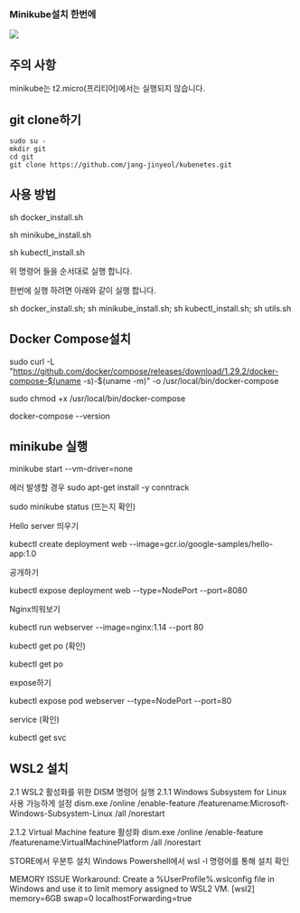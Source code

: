 ### Minikube설치 한번에

<img src="https://img.shields.io/badge/kubernetes-brightgreen?logo=Kubernetes&logoColor=white"/>




## 주의 사항
minikube는 t2.micro(프리티어)에서는 실행되지 않습니다.

## git clone하기

```
sudo su -
mkdir git
cd git
git clone https://github.com/jang-jinyeol/kubenetes.git
```

## 사용 방법

sh docker_install.sh

sh minikube_install.sh

sh kubectl_install.sh

위 명령어 들을 순서대로 실행 합니다.

한번에 실행 하려면 아래와 같이 실행 합니다.

sh docker_install.sh; sh minikube_install.sh; sh kubectl_install.sh; sh utils.sh

## Docker Compose설치
sudo curl -L "https://github.com/docker/compose/releases/download/1.29.2/docker-compose-$(uname -s)-$(uname -m)" -o /usr/local/bin/docker-compose

sudo chmod +x /usr/local/bin/docker-compose

docker-compose --version

## minikube 실행

minikube start --vm-driver=none

에러 발생할 경우 sudo apt-get install -y conntrack

sudo minikube status (뜨는지 확인)

Hello server 띄우기

kubectl create deployment web --image=gcr.io/google-samples/hello-app:1.0

공개하기

kubectl expose deployment web --type=NodePort --port=8080

Nginx띄워보기

kubectl run webserver --image=nginx:1.14 --port 80

kubectl get po (확인)

kubectl get po

expose하기

kubectl expose pod webserver --type=NodePort --port=80

service (확인)

kubectl get svc


## WSL2 설치
2.1 WSL2 활성화를 위한 DISM 명령어 실행
2.1.1 Windows Subsystem for Linux 사용 가능하게 설정
dism.exe /online /enable-feature /featurename:Microsoft-Windows-Subsystem-Linux /all /norestart

2.1.2 Virtual Machine feature 활성화
dism.exe /online /enable-feature /featurename:VirtualMachinePlatform /all /norestart

STORE에서 우분투 설치
Windows Powershell에서 wsl -l 명령어를 통해 설치 확인

MEMORY ISSUE
Workaround: Create a %UserProfile%\.wslconfig file in Windows and use it to limit memory assigned to WSL2 VM.
[wsl2]
memory=6GB
swap=0
localhostForwarding=true
